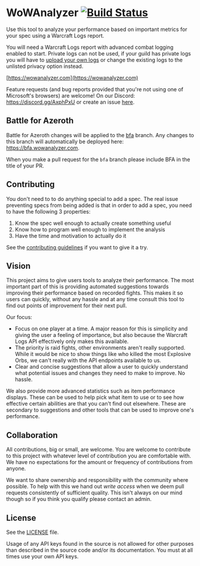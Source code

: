 # WoWAnalyzer [![Build Status](https://travis-ci.org/WoWAnalyzer/WoWAnalyzer.svg?branch=master)](https://travis-ci.org/WoWAnalyzer/WoWAnalyzer)

Use this tool to analyze your performance based on important metrics for your spec using a Warcraft Logs report.

You will need a Warcraft Logs report with advanced combat logging enabled to start. Private logs can not be used, if your guild has private logs you will have to [upload your own logs](https://www.warcraftlogs.com/help/start/) or change the existing logs to the unlisted privacy option instead.

[https://wowanalyzer.com](https://wowanalyzer.com)

Feature requests (and bug reports provided that you're not using one of Microsoft's browsers) are welcome! On our Discord: https://discord.gg/AxphPxU or create an issue [here](https://github.com/WoWAnalyzer/WoWAnalyzer/issues).

## Battle for Azeroth

Battle for Azeroth changes will be applied to the [bfa](https://github.com/WoWAnalyzer/WoWAnalyzer/tree/bfa) branch. Any changes to this branch will automatically be deployed here: https://bfa.wowanalyzer.com.

When you make a pull request for the `bfa` branch please include BFA in the title of your PR.

## Contributing

You don't need to to do anything special to add a spec. The real issue preventing specs from being added is that in order to add a spec, you need to have the following 3 properties:
1. Know the spec well enough to actually create something useful
2. Know how to program well enough to implement the analysis
3. Have the time and motivation to actually do it

See the [contributing guidelines](CONTRIBUTING.md) if you want to give it a try.

## Vision

This project aims to give users tools to analyze their performance. The most important part of this is providing automated suggestions towards improving their performance based on recorded fights. This makes it so users can quickly, without any hassle and at any time consult this tool to find out points of improvement for their next pull.

Our focus:
 - Focus on one player at a time. A major reason for this is simplicity and giving the user a feeling of importance, but also because the Warcraft Logs API effectively only makes this available.
 - The priority is raid fights, other environments aren't really supported. While it would be nice to show things like who killed the most Explosive Orbs, we can't really with the API endpoints available to us.
 - Clear and concise suggestions that allow a user to quickly understand what potential issues and changes they need to make to improve. No hassle.

We also provide more advanced statistics such as item performance displays. These can be used to help pick what item to use or to see how effective certain abilities are that you can't find out elsewhere. These are secondary to suggestions and other tools that can be used to improve one's performance.

## Collaboration

All contributions, big or small, are welcome. You are welcome to contribute to this project with whatever level of contribution you are comfortable with. We have no expectations for the amount or frequency of contributions from anyone.

We want to share ownership and responsibility with the community where possible. To help with this we hand out *write access* when we deem pull requests consistently of sufficient quality. This isn't always on our mind though so if you think you qualify please contact an admin.

## License

See the [LICENSE](LICENSE) file.

Usage of any API keys found in the source is not allowed for other purposes than described in the source code and/or its documentation. You must at all times use your own API keys.
